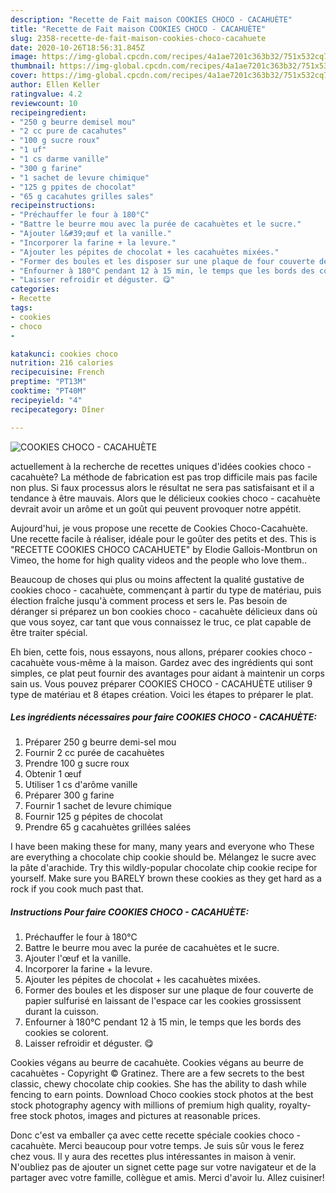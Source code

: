 ```yaml
---
description: "Recette de Fait maison COOKIES CHOCO - CACAHUÈTE"
title: "Recette de Fait maison COOKIES CHOCO - CACAHUÈTE"
slug: 2358-recette-de-fait-maison-cookies-choco-cacahuete
date: 2020-10-26T18:56:31.845Z
image: https://img-global.cpcdn.com/recipes/4a1ae7201c363b32/751x532cq70/cookies-choco-cacahuete-photo-principale-de-la-recette.jpg
thumbnail: https://img-global.cpcdn.com/recipes/4a1ae7201c363b32/751x532cq70/cookies-choco-cacahuete-photo-principale-de-la-recette.jpg
cover: https://img-global.cpcdn.com/recipes/4a1ae7201c363b32/751x532cq70/cookies-choco-cacahuete-photo-principale-de-la-recette.jpg
author: Ellen Keller
ratingvalue: 4.2
reviewcount: 10
recipeingredient:
- "250 g beurre demisel mou"
- "2 cc pure de cacahutes"
- "100 g sucre roux"
- "1 uf"
- "1 cs darme vanille"
- "300 g farine"
- "1 sachet de levure chimique"
- "125 g ppites de chocolat"
- "65 g cacahutes grilles sales"
recipeinstructions:
- "Préchauffer le four à 180°C"
- "Battre le beurre mou avec la purée de cacahuètes et le sucre."
- "Ajouter l&#39;œuf et la vanille."
- "Incorporer la farine + la levure."
- "Ajouter les pépites de chocolat + les cacahuètes mixées."
- "Former des boules et les disposer sur une plaque de four couverte de papier sulfurisé en laissant de l&#39;espace car les cookies grossissent durant la cuisson."
- "Enfourner à 180°C pendant 12 à 15 min, le temps que les bords des cookies se colorent."
- "Laisser refroidir et déguster. 😋"
categories:
- Recette
tags:
- cookies
- choco
- 

katakunci: cookies choco  
nutrition: 216 calories
recipecuisine: French
preptime: "PT13M"
cooktime: "PT40M"
recipeyield: "4"
recipecategory: Dîner

---
```



![COOKIES CHOCO - CACAHUÈTE](https://img-global.cpcdn.com/recipes/4a1ae7201c363b32/751x532cq70/cookies-choco-cacahuete-photo-principale-de-la-recette.jpg)

actuellement à la recherche de recettes uniques d'idées cookies choco - cacahuète? La méthode de fabrication est pas trop difficile mais pas facile non plus. Si faux processus alors le résultat ne sera pas satisfaisant et il a tendance à être mauvais. Alors que le délicieux cookies choco - cacahuète devrait avoir un arôme et un goût qui peuvent provoquer notre appétit.

Aujourd&#39;hui, je vous propose une recette de Cookies Choco-Cacahuète. Une recette facile à réaliser, idéale pour le goûter des petits et des. This is &#34;RECETTE COOKIES CHOCO CACAHUETE&#34; by Elodie Gallois-Montbrun on Vimeo, the home for high quality videos and the people who love them..

Beaucoup de choses qui plus ou moins affectent la qualité gustative de cookies choco - cacahuète, commençant à partir du type de matériau, puis élection fraîche jusqu'à comment process et sers le. Pas besoin de déranger si préparez un bon cookies choco - cacahuète délicieux dans où que vous soyez, car tant que vous connaissez le truc, ce plat capable de être traiter spécial.


Eh bien, cette fois, nous essayons, nous allons, préparer cookies choco - cacahuète vous-même à la maison. Gardez avec des ingrédients qui sont simples, ce plat peut fournir des avantages pour aidant à maintenir un corps sain us. Vous pouvez préparer COOKIES CHOCO - CACAHUÈTE utiliser 9 type de matériau et 8 étapes création. Voici les étapes to préparer le plat.

<!--inarticleads1-->

##### Les ingrédients nécessaires pour faire COOKIES CHOCO - CACAHUÈTE:

1. Préparer 250 g beurre demi-sel mou
1. Fournir 2 cc purée de cacahuètes
1. Prendre 100 g sucre roux
1. Obtenir 1 œuf
1. Utiliser 1 cs d&#39;arôme vanille
1. Préparer 300 g farine
1. Fournir 1 sachet de levure chimique
1. Fournir 125 g pépites de chocolat
1. Prendre 65 g cacahuètes grillées salées


I have been making these for many, many years and everyone who These are everything a chocolate chip cookie should be. Mélangez le sucre avec la pâte d&#39;arachide. Try this wildly-popular chocolate chip cookie recipe for yourself. Make sure you BARELY brown these cookies as they get hard as a rock if you cook much past that. 

<!--inarticleads2-->

##### Instructions Pour faire COOKIES CHOCO - CACAHUÈTE:

1. Préchauffer le four à 180°C
1. Battre le beurre mou avec la purée de cacahuètes et le sucre.
1. Ajouter l&#39;œuf et la vanille.
1. Incorporer la farine + la levure.
1. Ajouter les pépites de chocolat + les cacahuètes mixées.
1. Former des boules et les disposer sur une plaque de four couverte de papier sulfurisé en laissant de l&#39;espace car les cookies grossissent durant la cuisson.
1. Enfourner à 180°C pendant 12 à 15 min, le temps que les bords des cookies se colorent.
1. Laisser refroidir et déguster. 😋


Cookies végans au beurre de cacahuète. Cookies végans au beurre de cacahuètes - Copyright © Gratinez. There are a few secrets to the best classic, chewy chocolate chip cookies. She has the ability to dash while fencing to earn points. Download Choco cookies stock photos at the best stock photography agency with millions of premium high quality, royalty-free stock photos, images and pictures at reasonable prices. 


Donc c'est va emballer ça avec cette recette spéciale cookies choco - cacahuète. Merci beaucoup pour votre temps. Je suis sûr vous le ferez chez vous. Il y aura des recettes plus  intéressantes in maison à venir. N'oubliez pas de ajouter un signet cette page sur votre navigateur et de la partager avec votre famille, collègue et amis. Merci d'avoir lu. Allez cuisiner!
